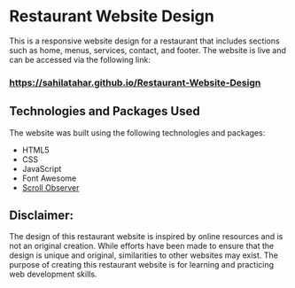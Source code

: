 # Restaurant Website Design

This is a responsive website design for a restaurant that includes sections such as home, menus, services, contact, and footer. The website is live and can be accessed via the following link:
### https://sahilatahar.github.io/Restaurant-Website-Design

## Technologies and Packages Used
The website was built using the following technologies and packages:
+ HTML5
+ CSS
+ JavaScript
+ Font Awesome
+ [Scroll Observer](https://github.com/codeAbinash/scroll-observer)

## Disclaimer: 
The design of this restaurant website is inspired by online resources and is not an original creation. While efforts have been made to ensure that the design is unique and original, similarities to other websites may exist.  The purpose of creating this restaurant website is for learning and practicing web development skills.
